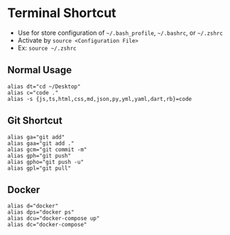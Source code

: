 # Terminal Shortcut

- Use for store configuration of `~/.bash_profile`, `~/.bashrc`, or `~/.zshrc`
- Activate by `source <Configuration File>` 
- Ex: `source ~/.zshrc`

## Normal Usage

```
alias dt="cd ~/Desktop"
alias c="code ."
alias -s {js,ts,html,css,md,json,py,yml,yaml,dart,rb}=code
```

## Git Shortcut

```
alias ga="git add"
alias gaa="git add ."
alias gcm="git commit -m"
alias gph="git push"
alias gpho="git push -u"
alias gpl="git pull"
```

## Docker

```
alias d="docker"
alias dps="docker ps"
alias dcu="docker-compose up"
alias dc="docker-compose"
```
